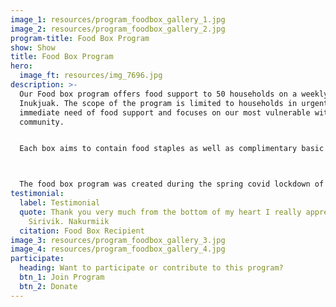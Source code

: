 ```yaml
---
image_1: resources/program_foodbox_gallery_1.jpg
image_2: resources/program_foodbox_gallery_2.jpg
program-title: Food Box Program
show: Show
title: Food Box Program
hero:
  image_ft: resources/img_7696.jpg
description: >-
  Our Food box program offers food support to 50 households on a weekly basis in
  Inukjuak. The scope of the program is limited to households in urgent and
  immediate need of food support and focuses on our most vulnerable within the
  community. 


  Each box aims to contain food staples as well as complimentary basic recipes related to box contents in an effort to increase healthy eating and food preparation skills among participants  



  The food box program was created during the spring covid lockdown of 2020, and has continued due to the generous support of local organizations and volunteers.
testimonial:
  label: Testimonial
  quote: Thank you very much from the bottom of my heart I really appreciate
    Sirivik. Nakurmiik
  citation: Food Box Recipient
image_3: resources/program_foodbox_gallery_3.jpg
image_4: resources/program_foodbox_gallery_4.jpg
participate:
  heading: Want to participate or contribute to this program?
  btn_1: Join Program
  btn_2: Donate
---
```

